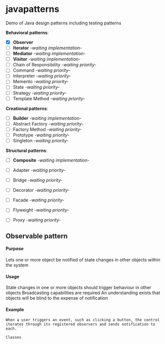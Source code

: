 # javapatterns


Demo of Java design patterns including testing patterns

**Behavioral patterns**:

* [x] **Observer**
* [ ] **Iterator** _-waiting implementation-_
* [ ] **Mediator** _-waiting implementation-_
* [ ] **Visitor** _-waiting implementation-_
* [ ] Chain of Responsibility _-waiting priority-_
* [ ] Command _-waiting priority-_
* [ ] Interpreter _-waiting priority-_
* [ ] Memento _-waiting priority-_
* [ ] State _-waiting priority-_
* [ ] Strategy _-waiting priority-_
* [ ] Template Method _-waiting priority-_

**Creational patterns**:

* [ ] **Builder** _-waiting implementation-_
* [ ] Abstract Factory _-waiting priority-_
* [ ] Factory Method _-waiting priority-_
* [ ] Prototype _-waiting priority-_
* [ ] Singleton _-waiting priority-_

**Structural patterns**:

* [ ] **Composite** _-waiting implementation-_
* [ ] Adapter _-waiting priority-_
* [ ] Bridge _-waiting priority-_
* [ ] Decorator _-waiting priority-_
* [ ] Facade _-waiting priority-_
* [ ] Flyweight _-waiting priority-_
* [ ] Proxy _-waiting priority-_




## Observable pattern

#### Purpose
Lets one or more object be notified of state changes in other objects within the system
#### Usage
State changes in one or more objects should trigger behaviour in other objects
Broadcasting capabilities are required
An understanding exists that objects will be blind to the expense of notification
#### Example
```This pattern can be found in almost every GUI environment. When buttons, text, and other fields are place in applications the application typically registers as listener for those controls.
When a user triggers an event, such as clicking a button, the control iterates through its registered observers and sends notification to each.```

Classes



